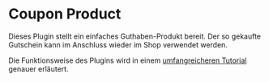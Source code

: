 # Coupon Product

Dieses Plugin stellt ein einfaches Guthaben-Produkt bereit. Der so gekaufte Gutschein kann im Anschluss wieder im Shop verwendet werden.

Die Funktionsweise des Plugins wird in einem [umfangreicheren Tutorial](https://binary-butterfly.de/artikel/tutorial-low-budget-shop-mit-regionaler-lieferung/) genauer erläutert.
